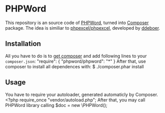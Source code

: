 # PHPWord

This repository is an source code of [PHPWord](http://phpword.codeplex.com/), turned into [Composer](http://getcomposer.org/) package.
The idea is similiar to [phpexcel/phpexcel](https://github.com/ddeboer/phpexcel), developed by [ddeboer](https://github.com/ddeboer).

## Installation
All you have to do is to [get composer](http://getcomposer.org/download/) and add following lines to your `composer.json`:
		"require": {
			"phpword/phpword": "*"
		}
After that, use composer to install all dependences with:
		$ ./composer.phar install

## Usage
You have to require your autoloader, generated automaticly by Composer.
		<?php
		require_once "vendor/autoload.php";
After that, you may call PHPWord library calling
		$doc = new \PHPWord();
